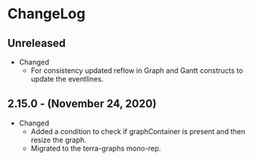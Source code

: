 # ChangeLog

## Unreleased

* Changed
  * For consistency updated reflow in Graph and Gantt constructs to update the eventlines.

## 2.15.0 - (November 24, 2020)

* Changed
  * Added a condition to check if graphContainer is present and then resize the graph.
  * Migrated to the terra-graphs mono-rep.
